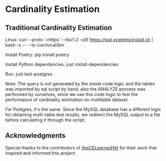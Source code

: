# Cardinality Estimation

## Traditional Cardinality Estimation

Linux: curl --proto '=https' --tlsv1.2 -sSf https://just.systems/install.sh | bash -s -- --to /usr/local/bin

Install Poetry: pip install poetry

Install Python dependencies: just install-dependencies

Run: just test-postgres

Note: The query is not generated by the inside code logic and the tables was imported by sql script by hand, also the ANALYZE process was performed by ourselves, since we use this code logic to test the performance of cardinality estimation on multitable dataset.

For Postgres, it's the same. Since the MySQL database has a different logic for obtaining multi-table test results, we redirect the MySQL output to a file before calculating it through the script.

## Acknowledgments

Special thanks to the contributors of [AreCELearnedYet](https://github.com/sfu-db/AreCELearnedYet) for their work that inspired and informed this project.